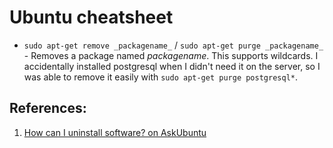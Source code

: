 # Ubuntu cheatsheet

* `sudo apt-get remove _packagename_` / `sudo apt-get purge _packagename_` - Removes a package named _packagename_. This supports wildcards. I accidentally installed postgresql when I didn't need it on the server, so I was able to remove it easily with `sudo apt-get purge postgresql*`.

## References:

1. [How can I uninstall software? on AskUbuntu](https://askubuntu.com/a/1144)
